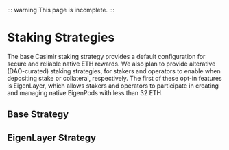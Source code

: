 ::: warning
This page is incomplete.
:::

# Staking Strategies

The base Casimir staking strategy provides a default configuration for secure and reliable native ETH rewards. We also plan to provide alterative (DAO-curated) staking strategies, for stakers and operators to enable when depositing stake or collateral, respectively. The first of these opt-in features is EigenLayer, which allows stakers and operators to participate in creating and managing native EigenPods with less than 32 ETH.

## Base Strategy

## EigenLayer Strategy
